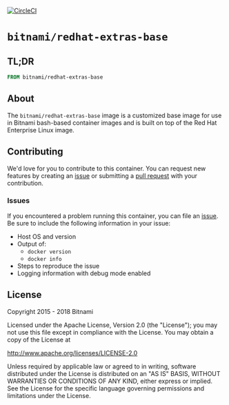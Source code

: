 [![CircleCI](https://circleci.com/gh/bitnami/redhat-extras-base.svg?style=svg)](https://circleci.com/gh/bitnami/redhat-extras-base)

# `bitnami/redhat-extras-base`

## TL;DR

```dockerfile
FROM bitnami/redhat-extras-base
```

## About

The `bitnami/redhat-extras-base` image is a customized base image for use in Bitnami bash-based container images and is built on top of the Red Hat Enterprise Linux image. 

## Contributing

We'd love for you to contribute to this container. You can request new features by creating an [issue](../../issues/new) or submitting a [pull request](../../issues/pull) with your contribution.

### Issues

If you encountered a problem running this container, you can file an [issue](../../issues/new). Be sure to include the following information in your issue:

- Host OS and version
- Output of:
  + `docker version`
  + `docker info`
- Steps to reproduce the issue
- Logging information with debug mode enabled

## License

Copyright 2015 - 2018 Bitnami

Licensed under the Apache License, Version 2.0 (the "License");
you may not use this file except in compliance with the License.
You may obtain a copy of the License at

http://www.apache.org/licenses/LICENSE-2.0

Unless required by applicable law or agreed to in writing, software
distributed under the License is distributed on an "AS IS" BASIS,
WITHOUT WARRANTIES OR CONDITIONS OF ANY KIND, either express or implied.
See the License for the specific language governing permissions and
limitations under the License.
